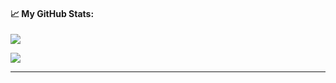 <!--
**aptnetdb/aptnetdb** is a ✨ _special_ ✨ repository because its `README.md` (this file) appears on your GitHub profile.

Here are some ideas to get you started:

- 🔭 I’m currently working on ...
- 🌱 I’m currently learning ...
- 👯 I’m looking to collaborate on ...
- 🤔 I’m looking for help with ...
- 💬 Ask me about ...
- 📫 How to reach me: ...
- 😄 Pronouns: ...
- ⚡ Fun fact: ...
-->

#### &#x1f4c8; My GitHub Stats:

![](https://github-readme-stats.vercel.app/api?username=aptnetdb&theme=dark&show_border=false&include_all_commits=false&count_private=false) <br/>

![](https://nirzak-streak-stats.vercel.app/?user=aptnetdb&theme=dark&hide_border=false) <br/>

---
